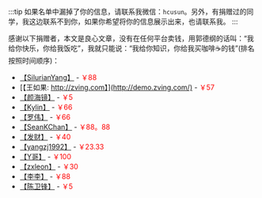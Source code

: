 :::tip
如果名单中漏掉了你的信息，请联系我微信：`hcusun`。另外，有捐赠过的同学，我这边联系不到你，如果你希望将你的信息展示出来，也请联系我。
:::

感谢以下捐赠者，本文是良心文章，没有在任何平台卖钱，用郭德纲的话叫：“我给你快乐，你给我饭吃”，我就只能说：“我给你知识，你给我买咖啡☕️的钱”(排名按照时间顺序)：

- [【SilurianYang】](https://github.com/SilurianYang) - <span style="color: red;">￥88</span>
- [【王如果: http://zving.com】](http://demo.zving.com/) - <span style="color: red;">￥57</span>
- [【颜海镜】](https://yanhaijing.com/) - <span style="color: red;">￥5</span>
- [【Kylin】](https://github.com/mrKylinZhou) - <span style="color: red;">￥66</span>
- [【罗伟】](supercoder.io) - <span style="color: red;">￥66</span>
- [【SeanKChan】](https://github.com/SeanKChan) - <span style="color: red;">￥88。88</span>
- [【发财】](https://github.com/IWSR) - <span style="color: red;">￥40</span>
- [【yangzj1992】](https://github.com/yangzj1992) - <span style="color: red;">￥23.33</span>
- [【Y哥】]() - <span style="color: red;">￥100</span>
- [【zxleon】](https://github.com/bigreybear) - <span style="color: red;">￥30</span>
- [【李李】]() - <span style="color: red;">￥88</span>
- [【陈卫锋】]() - <span style="color: red;">￥5</span>